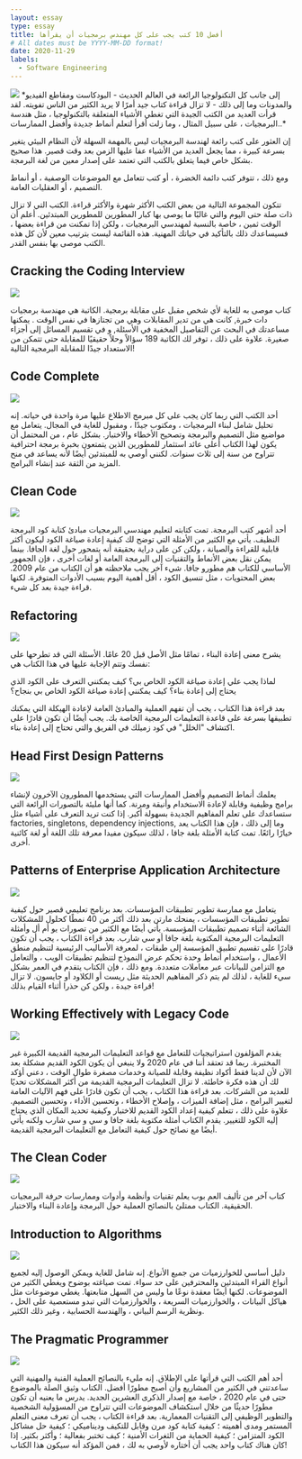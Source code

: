 ```yaml
---
layout: essay
type: essay
title: أفضل 10 كتب يجب على كل مهندس برمجيات أن يقرأها
# All dates must be YYYY-MM-DD format!
date: 2020-11-29
labels:
  - Software Engineering
---
```


<img class="ui tiny right spaced image" src="https://res.cloudinary.com/practicaldev/image/fetch/s--lbw-hczj--/c_imagga_scale,f_auto,fl_progressive,h_420,q_auto,w_1000/https://dev-to-uploads.s3.amazonaws.com/i/0dvr3gsvzt38rntfoygh.jpeg">
*إلى جانب كل التكنولوجيا الرائعة في العالم الحديث - البودكاست ومقاطع الفيديو والمدونات وما إلى ذلك - لا تزال قراءة كتاب جيد أمرًا لا يريد الكثير من الناس تفويته. لقد قرأت العديد من الكتب الجيدة التي تغطي الأشياء المتعلقة بالتكنولوجيا ، مثل هندسة البرمجيات ، على سبيل المثال ، وما زلت أقرأ لتعلم أنماط جديدة وأفضل الممارسات..*

إن العثور على كتب رائعة لهندسة البرمجيات ليس بالمهمة السهلة لأن النظام البيئي يتغير بسرعة كبيرة ، مما يجعل العديد من الأشياء عفا عليها الزمن بعد وقت قصير. هذا صحيح بشكل خاص فيما يتعلق بالكتب التي تعتمد على إصدار معين من لغة البرمجة.

ومع ذلك ، تتوفر كتب دائمة الخضرة ، أو كتب تتعامل مع الموضوعات الوصفية ، أو أنماط التصميم ، أو العقليات العامة.

تتكون المجموعة التالية من بعض الكتب الأكثر شهرة والأكثر قراءة. الكتب التي لا تزال ذات صلة حتى اليوم والتي غالبًا ما يوصى بها كبار المطورين للمطورين المبتدئين. أعلم أن الوقت ثمين ، خاصة بالنسبة لمهندسي البرمجيات ، ولكن إذا تمكنت من قراءة بعضها ، فسيساعدك ذلك بالتأكيد في حياتك المهنية. هذه القائمة ليست بترتيب معين لأن كل هذه الكتب موصى بها بنفس القدر.

## Cracking the Coding Interview
<img class="ui tiny right spaced image" src="https://images.ctfassets.net/28643bqnqgzl/8jAuhfCscwKRrIyGdPVCX/77045c1a59926eaf315f15008edc371a/book1.png">

كتاب موصى به للغاية لأي شخص مقبل على مقابلة برمجية. الكاتبة هي مهندسة برمجيات دات خبرة, كانت هي من تدير المقابلات وهي من تجتازها في نفس الوقت . يمكنها مساعدتك في البحث عن التفاصيل المخفية في الأسئلة, و في تقسيم المسائل إلى أجزاء صغيرة.
علاوة على ذلك ، توفر لك الكاتبة 189 سؤالاً وحلاً حقيقيًا للمقابلة حتى تتمكن من الاستعداد جيدًا للمقابلة البرمجية التالية!

## Code Complete
<img class="ui tiny right spaced image" src="https://images.ctfassets.net/28643bqnqgzl/6MgcrygfLqKA3rlXemm5RE/d130f9afc7d32e0eae34f123afddeaf0/book2.png">

أحد الكتب التي ربما كان يجب على كل مبرمج الاطلاع عليها مرة واحدة في حياته.
إنه تحليل شامل لبناء البرمجيات ، ومكتوب جيدًا ، ومقبول للغاية في المجال. يتعامل مع مواضيع مثل التصميم والبرمجة وتصحيح الأخطاء والاختبار.
بشكل عام ، من المحتمل أن يكون لهذا الكتاب أعلى عائد استثمار للمطورين الذين يتمتعون بخبرة برمجة احترافية تتراوح من سنة إلى ثلاث سنوات. لكنني أوصي به للمبتدئين أيضًا لأنه يساعد في منح المزيد من الثقة عند إنشاء البرامج.

## Clean Code
<img class="ui tiny right spaced image" src="https://images.ctfassets.net/28643bqnqgzl/1yJ2eeg5M3v4racL3jcs1E/0bf6a703ba2f36421126869e5a682d30/book3.png">

أحد أشهر كتب البرمجة. تمت كتابته لتعليم مهندسي البرمجيات مبادئ كتابة كود البرمجة النظيف. يأتي مع الكثير من الأمثلة التي توضح لك كيفية إعادة صياغة الكود ليكون أكثر قابلية للقراءة والصيانة ، ولكن كن على دراية بحقيقة أنه يتمحور حول لغة الجافا. بينما يمكن نقل بعض الأنماط والتقنيات إلى البرمجة العامة أو لغات أخرى ، فإن الجمهور الأساسي للكتاب هم مطورو جافا.
شيء آخر يجب ملاحظته هو أن الكتاب من عام 2009. بعض المحتويات ، مثل تنسيق الكود ، أقل أهمية اليوم بسبب الأدوات المتوفرة. لكنها قراءة جيدة بعد كل شيء.

## Refactoring
<img class="ui tiny right spaced image" src="https://images.ctfassets.net/28643bqnqgzl/1MLGWO2ENQ2L4L9X8DMWa0/e3370b60f6bd425c27a8e62a25762721/book4.png">

يشرح معنى إعادة البناء ، تمامًا مثل الأصل قبل 20 عامًا. الأسئلة التي قد تطرحها على نفسك وتتم الإجابة عليها في هذا الكتاب هي:

لماذا يجب علي إعادة صياغة الكود الخاص بي؟
كيف يمكنني التعرف على الكود الذي يحتاج إلى إعادة بناء؟
كيف يمكنني إعادة صياغة الكود الخاص بي بنجاح؟

بعد قراءة هذا الكتاب ، يجب أن تفهم العملية والمبادئ العامة لإعادة الهيكلة التي يمكنك تطبيقها بسرعة على قاعدة التعليمات البرمجية الخاصة بك. يجب أيضًا أن تكون قادرًا على اكتشاف "الخلل" في كود زميلك في الفريق والتي تحتاج إلى إعادة بناء.

## Head First Design Patterns
<img class="ui tiny right spaced image" src="https://images.ctfassets.net/28643bqnqgzl/3OB8nL5Kp2sW3wFfBgVKTy/a9de1470ea432b0a282cd05e415a6c32/book5.png">

يعلمك أنماط التصميم وأفضل الممارسات التي يستخدمها المطورون الآخرون لإنشاء برامج وظيفية وقابلة لإعادة الاستخدام وأنيقة ومرنة. كما أنها مليئة بالتصورات الرائعة التي ستساعدك على تعلم المفاهيم الجديدة بسهولة أكبر.
إذا كنت تريد التعرف على أشياء مثل factories, singletons, dependency injections, وما إلى ذلك ، فإن هذا الكتاب يعد خيارًا رائعًا. تمت كتابة الأمثلة بلغة جافا ، لذلك سيكون مفيدا معرفة تلك اللغة أو لغة كائنية أخرى.

## Patterns of Enterprise Application Architecture
<img class="ui tiny right spaced image" src="https://images.ctfassets.net/28643bqnqgzl/4voRZTr6YZmzOFHRKmluYS/499bc5d3dd7d27cdecbed8bc6e3b5916/book6.png">

يتعامل مع ممارسة تطوير تطبيقات المؤسسات. بعد برنامج تعليمي قصير حول كيفية تطوير تطبيقات المؤسسات ، يمنحك مارتن بعد ذلك أكثر من 40 نمطًا كحلول للمشكلات الشائعة أثناء تصميم تطبيقات المؤسسة. يأتي أيضًا مع الكثير من تصورات يو أم أل وأمثلة التعليمات البرمجية المكتوبة بلغة جافا أو سي شارب.
بعد قراءة الكتاب ، يجب أن تكون قادرًا على تقسيم تطبيق المؤسسة إلى طبقات ، لمعرفة الأساليب الرئيسية لتنظيم منطق الأعمال ، واستخدام أنماط وحدة تحكم عرض النموذج لتنظيم تطبيقات الويب ، والتعامل مع التزامن للبيانات عبر معاملات متعددة.
ومع ذلك ، فإن الكتاب يتقدم في العمر بشكل سيء للغاية ، لذلك لم يتم ذكر المفاهيم الحديثة مثل ريست أو الكلاود أو جايسون. لا تزال قراءة جيدة ، ولكن كن حذرا أثناء القيام بذلك!

## Working Effectively with Legacy Code
<img class="ui tiny right spaced image" src="https://images.ctfassets.net/28643bqnqgzl/6cGD2Yq89Gnb8CAxgvFbai/fc3649f72923fd6dcdb55994e9df6037/book7.png">

يقدم المؤلفون استراتيجيات للتعامل مع قواعد التعليمات البرمجية القديمة الكبيرة غير المختبرة. ربما قد تعتقد أننا في عام 2020 ولا ينبغي أن يكون الكود القديم مشكلة بعد الآن لأن لدينا فقط أكواد نظيفة وقابلة للصيانة وخدمات مصغرة طوال الوقت ، دعني أؤكد لك أن هذه فكرة خاطئة. لا تزال التعليمات البرمجية القديمة من أكثر المشكلات تحديًا للعديد من الشركات.
بعد قراءة هذا الكتاب ، يجب أن تكون قادرًا على فهم الآليات العامة لتغيير البرامج ، مثل إضافة الميزات ، وإصلاح الأخطاء ، وتحسين الأداء ، وتحسين التصميم. علاوة على ذلك ، تتعلم كيفية إعداد الكود القديم للاختبار وكيفية تحديد المكان الذي يحتاج إليه الكود للتغيير.
يقدم الكتاب أمثلة مكتوبة بلغة جافا و سي و سي شارب ولكنه يأتي أيضًا مع نصائح حول كيفية التعامل مع التعليمات البرمجية القديمة.

## The Clean Coder
<img class="ui tiny right spaced image" src="https://images.ctfassets.net/28643bqnqgzl/36vkEjilqKnuHMTd0enDUt/82b2d1a4d23f69c8c863ee3c9e38f6dd/book8.png">

كتاب آخر من تأليف العم بوب يعلم تقنيات وأنظمة وأدوات وممارسات حرفة البرمجيات الحقيقية. الكتاب ممتلئ بالنصائح العملية حول البرمجة وإعادة البناء والاختبار.

## Introduction to Algorithms
<img class="ui tiny right spaced image" src="https://images.ctfassets.net/28643bqnqgzl/3NbEFI3sIiY0SD6fPz2TML/3a2cb81d204bd7863b2c3a544eaacda2/book9.png">

دليل أساسي للخوارزميات من جميع الأنواع. إنه شامل للغاية ويمكن الوصول إليه لجميع أنواع القراء المبتدئين والمحترفين على حد سواء. تمت صياغته بوضوح ويغطي الكثير من الموضوعات. لكنها أيضًا معقدة نوعًا ما وليس من السهل متابعتها.
يغطي موضوعات مثل هياكل البيانات ، والخوارزميات السريعة ، والخوارزميات التي تبدو مستعصية على الحل ، ونظرية الرسم البياني ، والهندسة الحسابية ، وغير ذلك الكثير.

## The Pragmatic Programmer
<img class="ui tiny right spaced image" src="https://images.ctfassets.net/28643bqnqgzl/5c88z0NWh3SwOzfwDftERE/e333488b3057bafca0826c3659213a83/book10.png">

أحد أهم الكتب التي قرأتها على الإطلاق. إنه مليء بالنصائح العملية الفنية والمهنية التي ساعدتني في الكثير من المشاريع وأن أصبح مطورًا أفضل.
الكتاب وثيق الصلة بالموضوع حتى في عام 2020 ، خاصة مع إصدار الذكرى العشرين الجديد. يدرس ما يعنيه أن تكون مطورًا حديثًا من خلال استكشاف الموضوعات التي تتراوح من المسؤولية الشخصية والتطوير الوظيفي إلى التقنيات المعمارية.
بعد قراءة الكتاب ، يجب أن تعرف معنى التعلم المستمر ومدى أهميته ؛ كيفية كتابة كود مرن وقابل للتكيف وديناميكي ؛ كيفية حل مشاكل الكود المتزامن ؛ كيفية الحماية من الثغرات الأمنية ؛ كيف تختبر بفعالية ؛ وأكثر بكثير.
إذا كان هناك كتاب واحد يجب أن أختاره لأوصي به لك ، فمن المؤكد أنه سيكون هذا الكتاب!


